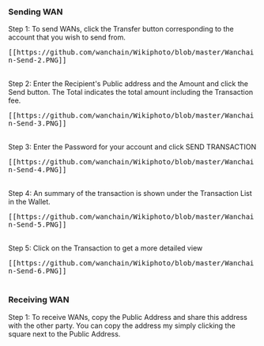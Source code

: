 ### Sending WAN

Step 1: To send WANs, click the Transfer button corresponding to the account that you wish to send from. 

<kbd>
[[https://github.com/wanchain/Wikiphoto/blob/master/Wanchain-Send-2.PNG]]
</kbd>

<br>
<br>

Step 2: Enter the Recipient's Public address and the Amount and click the Send button. The Total indicates the total amount including the Transaction fee. 

<kbd>
[[https://github.com/wanchain/Wikiphoto/blob/master/Wanchain-Send-3.PNG]]
</kbd>

<br>
<br>

Step 3: Enter the Password for your account and click SEND TRANSACTION

<kbd>
[[https://github.com/wanchain/Wikiphoto/blob/master/Wanchain-Send-4.PNG]]
</kbd>

<br>
<br>

Step 4: An summary of the transaction is shown under the Transaction List in the Wallet. 

<kbd>
[[https://github.com/wanchain/Wikiphoto/blob/master/Wanchain-Send-5.PNG]]
</kbd>

<br>
<br>


Step 5: Click on the Transaction to get a more detailed view

<kbd>
[[https://github.com/wanchain/Wikiphoto/blob/master/Wanchain-Send-6.PNG]]
</kbd>

<br>
<br>

### Receiving WAN

Step 1: To receive WANs, copy the Public Address and share this address with the other party. You can copy the address my simply clicking the square next to the Public Address. 


